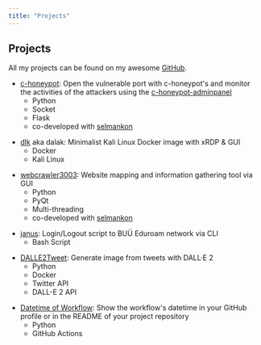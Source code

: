 ```yaml
---
title: "Projects"
---
```


## Projects

All my projects can be found on my awesome [GitHub](https://github.com/ZekeriyaAY?tab=repositories).

- [c-honeypot](https://github.com/selmankon/c-honeypot): Open the vulnerable port with c-honeypot's and monitor the activities of the attackers using the [c-honeypot-adminpanel](https://github.com/selmankon/c-honeypot-adminpanel)
    * Python
    * Socket
    * Flask
    * co-developed with [selmankon](https://selmankon.com)

* [dlk](https://github.com/ZekeriyaAY/dlk) aka dalak: Minimalist Kali Linux Docker image with xRDP & GUI
    * Docker
    * Kali Linux

- [webcrawler3003](https://github.com/ZekeriyaAY/webcrawler3003): Website mapping and information gathering tool via GUI
    * Python
    * PyQt
    * Multi-threading
    * co-developed with [selmankon](https://selmankon.com)

* [janus](https://github.com/ZekeriyaAY/janus): Login/Logout script to BUÜ Eduroam network via CLI
    * Bash Script

- [DALLE2Tweet](https://github.com/ZekeriyaAY/DALLE2Tweet): Generate image from tweets with DALL·E 2
    * Python
    * Docker
    * Twitter API
    * DALL-E 2 API

* [Datetime of Workflow](https://github.com/marketplace/actions/datetime-of-workflow): Show the workflow's datetime in your GitHub profile or in the README of your project repository
    * Python
    * GitHub Actions
    